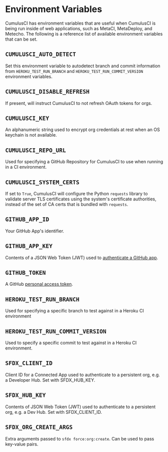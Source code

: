 # Environment Variables

CumulusCI has environment variables that are useful when CumulusCI is
being run inside of web applications, such as MetaCI, MetaDeploy, and
Metecho. The following is a reference list of available environment
variables that can be set.

## `CUMULUSCI_AUTO_DETECT`

Set this environment variable to autodetect branch and commit
information from `HEROKU_TEST_RUN_BRANCH` and
`HEROKU_TEST_RUN_COMMIT_VERSION` environment variables.

## `CUMULUSCI_DISABLE_REFRESH`

If present, will instruct CumulusCI to not refresh OAuth tokens for
orgs.

## `CUMULUSCI_KEY`

An alphanumeric string used to encrypt org credentials at rest when an
OS keychain is not available.

## `CUMULUSCI_REPO_URL`

Used for specifying a GitHub Repository for CumulusCI to use when
running in a CI environment.

## `CUMULUSCI_SYSTEM_CERTS`

If set to `True`, CumulusCI will configure the Python `requests` library
to validate server TLS certificates using the system\'s certificate
authorities, instead of the set of CA certs that is bundled with
`requests`.

## `GITHUB_APP_ID`

Your GitHub App\'s identifier.

## `GITHUB_APP_KEY`

Contents of a JSON Web Token (JWT) used to [authenticate a GitHub
app](https://developer.github.com/apps/building-github-apps/authenticating-with-github-apps/##authenticating-as-a-github-app).

## `GITHUB_TOKEN`

A GitHub [personal access
token](https://help.github.com/en/github/authenticating-to-github/creating-a-personal-access-token-for-the-command-line).

## `HEROKU_TEST_RUN_BRANCH`

Used for specifying a specific branch to test against in a Heroku CI
environment

## `HEROKU_TEST_RUN_COMMIT_VERSION`

Used to specify a specific commit to test against in a Heroku CI
environment.

## `SFDX_CLIENT_ID`

Client ID for a Connected App used to authenticate to a persistent org,
e.g. a Developer Hub. Set with SFDX_HUB_KEY.

## `SFDX_HUB_KEY`

Contents of JSON Web Token (JWT) used to authenticate to a persistent
org, e.g. a Dev Hub. Set with SFDX_CLIENT_ID.

## `SFDX_ORG_CREATE_ARGS`

Extra arguments passed to `sfdx force:org:create`. Can be used to pass
key-value pairs.
